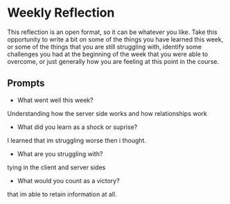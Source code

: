 # Weekly Reflection
This reflection is an open format, so it can be whatever you like. Take this opportunity to write a bit on some of the things you have learned this week, or some of the things that you are still struggling with, identify some challenges you had at the beginning of the week that you were able to overcome, or just generally how you are feeling at this point in the course.

## Prompts
- What went well this week?

Understanding how the server side works and how relationships work
- What did you learn as a shock or suprise?

I learned that im struggling worse then i thought.
- What are you struggling with?

tying in the client and server sides
- What would you count as a victory?

that im able to retain information at all.
